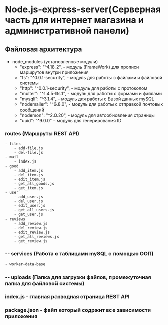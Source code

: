 # Node.js-express-server(Серверная часть для интернет магазина и административной панели)

## Файловая архитектура
-   node_modules (установленные модули)
    - "express": "^4.18.2", - модуль (FrameWork) для прописи маршрутов внутри приложения
    - "fs": "^0.0.1-security", - модуль для работы с файлами и файловой системы
    - "http": "^0.0.1-security", - модуль для работы с протоколом
    - "multer": "^1.4.5-lts.1", - модуль для работы с формами и файлами
    - "mysqli": "^3.1.4", - модуль для работы с Базой данных mySQL
    - "nodemailer": "^6.8.0", - модуль для работы с отправкой почтовых сообщений
    - "nodemon": "^2.0.20", - модуль для автообновления страницы
    - "uuid": "^9.0.0" - модуль для генерирования ID

### routes (Маршруты REST API)
    - files
        - add-file.js
        - del-file.js
    - mail
        - index.js
    - good
        - add_item.js
        - del_item.js
        - edit_item.js
        - get_all_goods.js
        - get_item.js
    - user
        - add_user.js
        - del_user.js
        - edit_user.js
        - get_all_users.js
        - get_user.js
    - reviews
        - add_review.js
        - del_review.js
        - edit_review.js
        - get_all_reviews.js
        - get_review.js

### -- services (Работа с таблицами mySQL с помощью ООП)
    - worker-data-base
### -- uploads (Папка для загрузки файлов, промежуточная папка для файловой системы)

### index.js - главная разводная страница REST API

### package.json - файл который содржит все зависимости приложения
